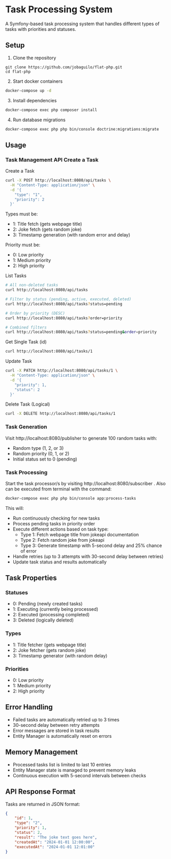 # Task Processing System

A Symfony-based task processing system that handles different types of tasks with priorities and statuses.

## Setup

1. Clone the repository
```
git clone https://github.com/jobaguilo/flat-php.git
cd flat-php
```

2. Start docker containers
```bash
docker-compose up -d
```

3. Install dependencies
```bash
docker-compose exec php composer install
```

4. Run database migrations
```bash
docker-compose exec php php bin/console doctrine:migrations:migrate
```

## Usage
### Task Management API Create a Task
Create a Task
```bash
curl -X POST http://localhost:8080/api/tasks \
  -H "Content-Type: application/json" \
  -d '{
    "type": "1",
    "priority": 2
  }'
```
Types must be:
- 1: Title fetch (gets webpage title)
- 2: Joke fetch (gets random joke)
- 3: Timestamp generation (with random error and delay)

Priority must be:
- 0: Low priority
- 1: Medium priority
- 2: High priority

 List Tasks
```bash
# All non-deleted tasks
curl http://localhost:8080/api/tasks

# Filter by status (pending, active, executed, deleted)
curl http://localhost:8080/api/tasks?status=pending

# Order by priority (DESC)
curl http://localhost:8080/api/tasks?order=priority

# Combined filters
curl http://localhost:8080/api/tasks?status=pending&order=priority
```
 Get Single Task (id)
```bash
curl http://localhost:8080/api/tasks/1
```
 Update Task
```bash
curl -X PATCH http://localhost:8080/api/tasks/1 \
  -H "Content-Type: application/json" \
  -d '{
    "priority": 1,
    "status": 2
  }'
```
 Delete Task (Logical)
```bash
curl -X DELETE http://localhost:8080/api/tasks/1
```

### Task Generation
Visit http://localhost:8080/publisher to generate 100 random tasks with:

- Random type (1, 2, or 3)
- Random priority (0, 1, or 2)
- Initial status set to 0 (pending)
### Task Processing
Start the task processor/s by visiting http://localhost:8080/subscriber . 
Also can be executed from terminal with the command:
```bash
docker-compose exec php php bin/console app:process-tasks
```
This will:

- Run continuously checking for new tasks
- Process pending tasks in priority order
- Execute different actions based on task type:
  - Type 1: Fetch webpage title from jokeapi documentation
  - Type 2: Fetch random joke from jokeapi
  - Type 3: Generate timestamp with 5-second delay and 25% chance of error
- Handle retries (up to 3 attempts with 30-second delay between retries)
- Update task status and results automatically
## Task Properties
### Statuses
- 0: Pending (newly created tasks)
- 1: Executing (currently being processed)
- 2: Executed (processing completed)
- 3: Deleted (logically deleted)
### Types
- 1: Title fetcher (gets webpage title)
- 2: Joke fetcher (gets random joke)
- 3: Timestamp generator (with random delay)
### Priorities
- 0: Low priority
- 1: Medium priority
- 2: High priority
## Error Handling
- Failed tasks are automatically retried up to 3 times
- 30-second delay between retry attempts
- Error messages are stored in task results
- Entity Manager is automatically reset on errors
## Memory Management
- Processed tasks list is limited to last 10 entries
- Entity Manager state is managed to prevent memory leaks
- Continuous execution with 5-second intervals between checks
## API Response Format
Tasks are returned in JSON format:

```json
{
    "id": 1,
    "type": "2",
    "priority": 1,
    "status": 2,
    "result": "The joke text goes here",
    "createdAt": "2024-01-01 12:00:00",
    "executedAt": "2024-01-01 12:01:00"
}
```